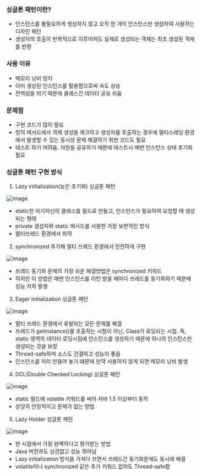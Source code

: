 ### 싱글톤 패턴이란?

- 인스턴스를 불필요하게 생성하지 않고 오직 한 개의 인스턴스만 생성하여 사용하는 디자인 패턴
- 생성자의 호출이 반복적으로 이루어져도 실제로 생성되는 객체는 최초 생성된 객체를 반환



### 사용 이유

- 메모리 낭비 방지
- 이미 생성된 인스턴스를 활용함으로써 속도 상승
- 전역성을 띄기 때문에 클래스간 데이터 공유 쉬움



### 문제점

- 구현 코드가 많이 필요
- 정적 메서드에서 객체 생성을 체크하고 생성자를 호출하는 경우에 멀티스레딩 환경에서 발생할 수 있는 동시성 문제 해결하기 위한 코드도 필요
- 테스트 하기 어려움. 자원을 공유하기 때문에 테스트시 매번 인스턴스 상태 초기화 필요



### 싱글톤 패턴 구현 방식

1. Lazy initialization(늦은 초기화) 싱글톤 패턴

![image](https://user-images.githubusercontent.com/44665707/171619952-11617155-17bb-42d8-be41-4f1a9961fff1.png)

- static한 자기자신의 클래스를 필드로 만들고, 인스턴스가 필요하여 요청할 때 생성되는 형태
- private 생성자와 static 메서드를 사용한 가장 보편적인 방식
- 멀티쓰레드 환경에서 취약

2. synchronized 추가해 멀티 쓰레드 환경에서 안전하게 구현

![image](https://user-images.githubusercontent.com/44665707/171620905-242d9b80-0c81-49d8-ace7-ae460d3d73d7.png)

- 쓰레드 동기화 문제의 가장 쉬운 해결방법은 synchronized 키워드
- 하지만 이 방법은 매번 인스턴스를 리턴 받을 때마다 쓰레드를 동기화하기 때문에 성능 저하 발생



3. Eager initialization 싱글톤 패턴

![image](https://user-images.githubusercontent.com/44665707/171622038-9e6f4f21-ef1c-4129-966f-e577709203ea.png)

- 멀티 쓰레드 환경에서 유발되는 모든 문제를 해결
- 쓰레드가 getInstance()를 호출하는 시점이 아닌, Class가 로딩되는 시점. 즉, static 영역의 데이터 로딩시점에 인스턴스를 생성하기 때문에 하나의 인스턴스만 생성되는 것을 보장
- Thread-safe하며 소스도 간결하고 성능이 좋음
- 인스턴스를 미리 만들어 놓기 떄문에 만약 사용하지 않게 되면 메모리 낭비 발생

4. DCL(Double Checked Locking) 싱글톤 패턴

![image](https://user-images.githubusercontent.com/44665707/171622354-b8c8b931-c75d-45a9-83b5-1ea27708f4f8.png)

- static 필드에 volatile 키워드를 써야 자바 1.5 이상부터 동작
- 상당히 안정적이고 문제가 없는 방법

5. Lazy Holder 싱글톤 패턴

![image](https://user-images.githubusercontent.com/44665707/171622608-648eaac8-2f3f-4a3a-8eb0-0a6a1ba52d86.png)

- 현 시점에서 가장 완벽하다고 평가받는 방법
- Java 버전과도 상관없고 성능 뛰어남
- Lazy initialization 방식을 가져다 쓰면서 쓰레드간 동기화문제도 동시에 해결
- volatile이나 synchronized 같은 추가 키워드 없어도 Thread-safe함

